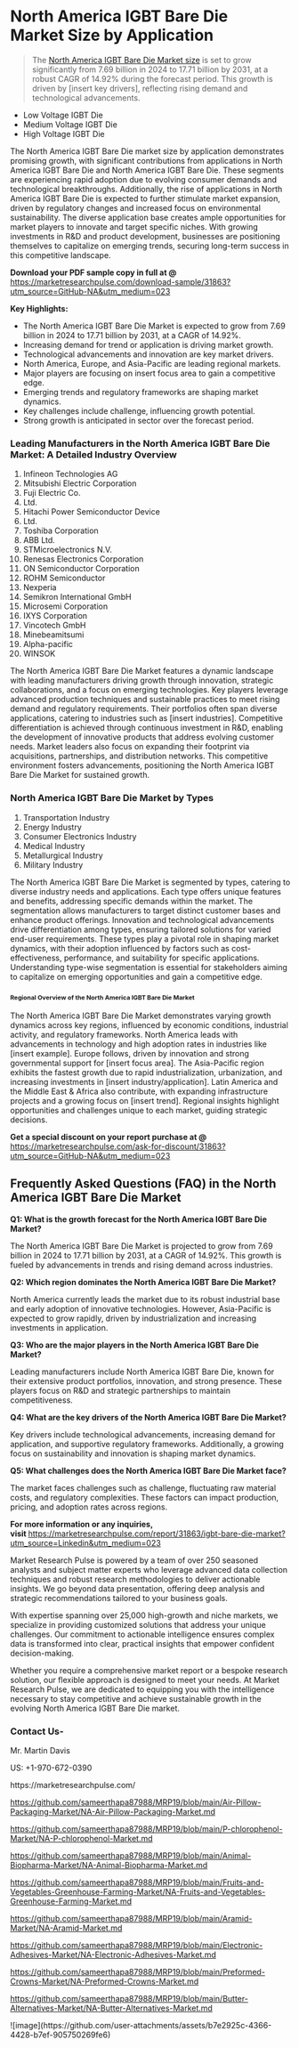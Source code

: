 <h1>North America IGBT Bare Die Market&nbsp;Size by Application</h1><blockquote><p>The <a href="https://marketresearchpulse.com/download-sample/31863?utm_source=GitHub-NA&amp;utm_medium=023">North America IGBT Bare Die Market size</a> is set to grow significantly from 7.69 billion in 2024 to 17.71 billion by 2031, at a robust CAGR of 14.92% during the forecast period. This growth is driven by [insert key drivers], reflecting rising demand and technological advancements.</p></blockquote><ul><li>Low Voltage IGBT Die<li> Medium Voltage IGBT Die<li> High Voltage IGBT Die</li></ul><p>The North America IGBT Bare Die market size by application demonstrates promising growth, with significant contributions from applications in North America IGBT Bare Die and North America IGBT Bare Die. These segments are experiencing rapid adoption due to evolving consumer demands and technological breakthroughs. Additionally, the rise of applications in North America IGBT Bare Die is expected to further stimulate market expansion, driven by regulatory changes and increased focus on environmental sustainability. The diverse application base creates ample opportunities for market players to innovate and target specific niches. With growing investments in R&D and product development, businesses are positioning themselves to capitalize on emerging trends, securing long-term success in this competitive landscape.</p><p><strong>Download your PDF sample copy in full at @ </strong><a href="https://marketresearchpulse.com/download-sample/31863?utm_source=GitHub-NA&amp;utm_medium=023">https://marketresearchpulse.com/download-sample/31863?utm_source=GitHub-NA&amp;utm_medium=023</a></p><p><strong>Key Highlights: </strong></p><ul><li>The North America IGBT Bare Die Market is expected to grow from 7.69 billion in 2024 to 17.71 billion by 2031, at a CAGR of 14.92%.</li><li>Increasing demand for trend or application is driving market growth.</li><li>Technological advancements and innovation are key market drivers.</li><li>North America, Europe, and Asia-Pacific are leading regional markets.</li><li>Major players are focusing on insert focus area to gain a competitive edge.</li><li>Emerging trends and regulatory frameworks are shaping market dynamics.</li><li>Key challenges include challenge, influencing growth potential.</li><li>Strong growth is anticipated in sector over the forecast period.</li></ul><h3>Leading Manufacturers in the North America IGBT Bare Die Market: A Detailed Industry Overview</h3><ol><li>Infineon Technologies AG</li><li>Mitsubishi Electric Corporation</li><li>Fuji Electric Co.</li><li>Ltd.</li><li>Hitachi Power Semiconductor Device</li><li>Ltd.</li><li>Toshiba Corporation</li><li>ABB Ltd.</li><li>STMicroelectronics N.V.</li><li>Renesas Electronics Corporation</li><li>ON Semiconductor Corporation</li><li>ROHM Semiconductor</li><li>Nexperia</li><li>Semikron International GmbH</li><li>Microsemi Corporation</li><li>IXYS Corporation</li><li>Vincotech GmbH</li><li>Minebeamitsumi</li><li>Alpha-pacific</li><li>WINSOK</li></ol><div class="flex max-w-full flex-col flex-grow"><div class="min-h-8 text-message flex w-full flex-col items-end gap-2 whitespace-normal break-words [.text-message+&amp;]:mt-5" dir="auto" data-message-author-role="assistant" data-message-id="fd8432e4-4910-450d-b182-61b7bfb0a01f" data-message-model-slug="gpt-4o"><div class="flex w-full flex-col gap-1 empty:hidden first:pt-[3px]"><div class="markdown prose w-full break-words dark:prose-invert light"><p>The North America IGBT Bare Die Market features a dynamic landscape with leading manufacturers driving growth through innovation, strategic collaborations, and a focus on emerging technologies. Key players leverage advanced production techniques and sustainable practices to meet rising demand and regulatory requirements. Their portfolios often span diverse applications, catering to industries such as [insert industries]. Competitive differentiation is achieved through continuous investment in R&amp;D, enabling the development of innovative products that address evolving customer needs. Market leaders also focus on expanding their footprint via acquisitions, partnerships, and distribution networks. This competitive environment fosters advancements, positioning the North America IGBT Bare Die Market for sustained growth.</p></div></div></div></div><h3>North America IGBT Bare Die Market by Types</h3><ol><li>Transportation Industry<li> Energy Industry<li> Consumer Electronics Industry<li> Medical Industry<li> Metallurgical Industry<li> Military Industry</li></ol><div class="flex max-w-full flex-col flex-grow"><div class="min-h-8 text-message flex w-full flex-col items-end gap-2 whitespace-normal break-words [.text-message+&amp;]:mt-5" dir="auto" data-message-author-role="assistant" data-message-id="084470be-0bb7-4664-bddf-5156b4f41249" data-message-model-slug="gpt-4o-mini"><div class="flex w-full flex-col gap-1 empty:hidden first:pt-[3px]"><div class="markdown prose w-full break-words dark:prose-invert light"><p>The North America IGBT Bare Die Market is segmented by types, catering to diverse industry needs and applications. Each type offers unique features and benefits, addressing specific demands within the market. The segmentation allows manufacturers to target distinct customer bases and enhance product offerings. Innovation and technological advancements drive differentiation among types, ensuring tailored solutions for varied end-user requirements. These types play a pivotal role in shaping market dynamics, with their adoption influenced by factors such as cost-effectiveness, performance, and suitability for specific applications. Understanding type-wise segmentation is essential for stakeholders aiming to capitalize on emerging opportunities and gain a competitive edge.</p></div></div></div></div><h3><span style="font-size: 11px;">Regional Overview of the North America IGBT Bare Die Market</span></h3><div class="flex max-w-full flex-col flex-grow"><div class="min-h-8 text-message flex w-full flex-col items-end gap-2 whitespace-normal break-words [.text-message+&amp;]:mt-5" dir="auto" data-message-author-role="assistant" data-message-id="e9038762-ce64-4e30-91c9-9bd413514231" data-message-model-slug="gpt-4o-mini"><div class="flex w-full flex-col gap-1 empty:hidden first:pt-[3px]"><div class="markdown prose w-full break-words dark:prose-invert light"><p>The North America IGBT Bare Die Market demonstrates varying growth dynamics across key regions, influenced by economic conditions, industrial activity, and regulatory frameworks. North America leads with advancements in technology and high adoption rates in industries like [insert example]. Europe follows, driven by innovation and strong governmental support for [insert focus area]. The Asia-Pacific region exhibits the fastest growth due to rapid industrialization, urbanization, and increasing investments in [insert industry/application]. Latin America and the Middle East &amp; Africa also contribute, with expanding infrastructure projects and a growing focus on [insert trend]. Regional insights highlight opportunities and challenges unique to each market, guiding strategic decisions.</p></div></div></div></div><p><strong>Get a special discount on your report purchase at @ </strong><a href="https://marketresearchpulse.com/ask-for-discount/31863?utm_source=GitHub-NA&amp;utm_medium=023">https://marketresearchpulse.com/ask-for-discount/31863?utm_source=GitHub-NA&amp;utm_medium=023</a></p><h2>Frequently Asked Questions (FAQ) in the North America IGBT Bare Die Market</h2><p><strong>Q1: What is the growth forecast for the North America IGBT Bare Die Market?</strong></p><p>The North America IGBT Bare Die Market is projected to grow from 7.69 billion in 2024 to 17.71 billion by 2031, at a CAGR of 14.92%. This growth is fueled by advancements in trends and rising demand across industries.</p><p><strong>Q2: Which region dominates the North America IGBT Bare Die Market?</strong></p><p>North America currently leads the market due to its robust industrial base and early adoption of innovative technologies. However, Asia-Pacific is expected to grow rapidly, driven by industrialization and increasing investments in application.</p><p><strong>Q3: Who are the major players in the North America IGBT Bare Die Market?</strong></p><p>Leading manufacturers include North America IGBT Bare Die, known for their extensive product portfolios, innovation, and strong presence. These players focus on R&amp;D and strategic partnerships to maintain competitiveness.</p><p><strong>Q4: What are the key drivers of the North America IGBT Bare Die Market?</strong></p><p>Key drivers include technological advancements, increasing demand for application, and supportive regulatory frameworks. Additionally, a growing focus on sustainability and innovation is shaping market dynamics.</p><p><strong>Q5: What challenges does the North America IGBT Bare Die Market face?</strong></p><p>The market faces challenges such as challenge, fluctuating raw material costs, and regulatory complexities. These factors can impact production, pricing, and adoption rates across regions.</p><p><strong>For more information or any inquiries, visit&nbsp;</strong><a href="https://marketresearchpulse.com/report/31863/igbt-bare-die-market?utm_source=Linkedin&utm_medium=023">https://marketresearchpulse.com/report/31863/igbt-bare-die-market?utm_source=Linkedin&utm_medium=023</a></p><p>Market Research Pulse is powered by a team of over 250 seasoned analysts and subject matter experts who leverage advanced data collection techniques and robust research methodologies to deliver actionable insights. We go beyond data presentation, offering deep analysis and strategic recommendations tailored to your business goals.</p><p>With expertise spanning over 25,000 high-growth and niche markets, we specialize in providing customized solutions that address your unique challenges. Our commitment to actionable intelligence ensures complex data is transformed into clear, practical insights that empower confident decision-making.</p><p>Whether you require a comprehensive market report or a bespoke research solution, our flexible approach is designed to meet your needs. At Market Research Pulse, we are dedicated to equipping you with the intelligence necessary to stay competitive and achieve sustainable growth in the evolving North America IGBT Bare Die market.</p><h3><strong>Contact Us-</strong></h3><p>Mr. Martin Davis</p><p>US: +1-970-672-0390</p><p>https://marketresearchpulse.com/</p><p><a href="https://github.com/sameerthapa87988/MRP19/blob/main/Air-Pillow-Packaging-Market/NA-Air-Pillow-Packaging-Market.md">https://github.com/sameerthapa87988/MRP19/blob/main/Air-Pillow-Packaging-Market/NA-Air-Pillow-Packaging-Market.md</a></p><p><a href="https://github.com/sameerthapa87988/MRP19/blob/main/P-chlorophenol-Market/NA-P-chlorophenol-Market.md">https://github.com/sameerthapa87988/MRP19/blob/main/P-chlorophenol-Market/NA-P-chlorophenol-Market.md</a></p><p><a href="https://github.com/sameerthapa87988/MRP19/blob/main/Animal-Biopharma-Market/NA-Animal-Biopharma-Market.md">https://github.com/sameerthapa87988/MRP19/blob/main/Animal-Biopharma-Market/NA-Animal-Biopharma-Market.md</a></p><p><a href="https://github.com/sameerthapa87988/MRP19/blob/main/Fruits-and-Vegetables-Greenhouse-Farming-Market/NA-Fruits-and-Vegetables-Greenhouse-Farming-Market.md">https://github.com/sameerthapa87988/MRP19/blob/main/Fruits-and-Vegetables-Greenhouse-Farming-Market/NA-Fruits-and-Vegetables-Greenhouse-Farming-Market.md</a></p><p><a href="https://github.com/sameerthapa87988/MRP19/blob/main/Aramid-Market/NA-Aramid-Market.md">https://github.com/sameerthapa87988/MRP19/blob/main/Aramid-Market/NA-Aramid-Market.md</a></p><p><a href="https://github.com/sameerthapa87988/MRP19/blob/main/Electronic-Adhesives-Market/NA-Electronic-Adhesives-Market.md">https://github.com/sameerthapa87988/MRP19/blob/main/Electronic-Adhesives-Market/NA-Electronic-Adhesives-Market.md</a></p><p><a href="https://github.com/sameerthapa87988/MRP19/blob/main/Preformed-Crowns-Market/NA-Preformed-Crowns-Market.md">https://github.com/sameerthapa87988/MRP19/blob/main/Preformed-Crowns-Market/NA-Preformed-Crowns-Market.md</a></p><p><a href="https://github.com/sameerthapa87988/MRP19/blob/main/Butter-Alternatives-Market/NA-Butter-Alternatives-Market.md">https://github.com/sameerthapa87988/MRP19/blob/main/Butter-Alternatives-Market/NA-Butter-Alternatives-Market.md</a></p>
![image](https://github.com/user-attachments/assets/b7e2925c-4366-4428-b7ef-905750269fe6)
